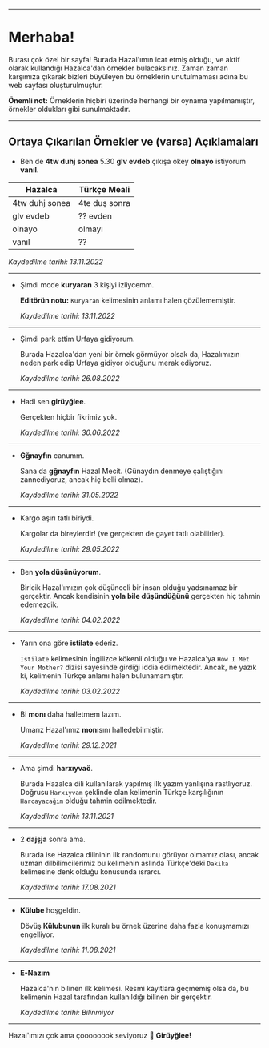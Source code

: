 ___________

# Merhaba!

Burası çok özel bir sayfa! Burada Hazal'ımın icat etmiş olduğu, ve aktif olarak kullandığı Hazalca'dan örnekler bulacaksınız. Zaman zaman karşımıza çıkarak bizleri büyüleyen bu örneklerin unutulmaması adına bu web sayfası oluşturulmuştur. 

**Önemli not:** Örneklerin hiçbiri üzerinde herhangi bir oynama yapılmamıştır, örnekler oldukları gibi sunulmaktadır. 

___________


## Ortaya Çıkarılan Örnekler ve (varsa) Açıklamaları

* Ben de **4tw duhj sonea** 5.30 **glv evdeb** çıkışa okey **olnayo** istiyorum **vanıl**.


| Hazalca | Türkçe Meali |   
|---------|--------------|
| 4tw duhj sonea | 4te duş sonra |
| glv evdeb | ?? evden |
| olnayo | olmayı |
| vanıl | ?? |

_Kaydedilme tarihi: 13.11.2022_

___________


* Şimdi mcde **kuryaran** 3 kişiyi izliycemm.

    **Editörün notu:** `Kuryaran` kelimesinin anlamı halen çözülememiştir.

    _Kaydedilme tarihi: 13.11.2022_

___________


* Şimdi park ettim Urfaya gidiyorum.

    Burada Hazalca'dan yeni bir örnek görmüyor olsak da, Hazalımızın neden park edip Urfaya gidiyor olduğunu merak ediyoruz.

    _Kaydedilme tarihi: 26.08.2022_

___________


* Hadi sen **girüyğlee**.

    Gerçekten hiçbir fikrimiz yok.

    _Kaydedilme tarihi: 30.06.2022_

___________


* **Gğnayfın** canumm.

    Sana da **gğnayfın** Hazal Mecit. (Günaydın denmeye çalıştığını zannediyoruz, ancak hiç belli olmaz).

    _Kaydedilme tarihi: 31.05.2022_

___________


* Kargo aşırı tatlı biriydi.

    Kargolar da bireylerdir! (ve gerçekten de gayet tatlı olabilirler).

    _Kaydedilme tarihi: 29.05.2022_

___________


* Ben **yola düşünüyorum**.

    Biricik Hazal'ımızın çok düşünceli bir insan olduğu yadsınamaz bir gerçektir. Ancak kendisinin **yola bile düşündüğünü** gerçekten hiç tahmin edemezdik.

    _Kaydedilme tarihi: 04.02.2022_

___________


* Yarın ona göre **istilate** ederiz.

    `İstilate` kelimesinin İngilizce kökenli olduğu ve Hazalca'ya `How I Met Your Mother?` dizisi sayesinde girdiği iddia edilmektedir. Ancak, ne yazık ki, kelimenin Türkçe anlamı halen bulunamamıştır.

    _Kaydedilme tarihi: 03.02.2022_

___________


* Bi **monı** daha halletmem lazım.

    Umarız Hazal'ımız **monı**sını halledebilmiştir.


    _Kaydedilme tarihi: 29.12.2021_

___________


* Ama şimdi **harxıyvaö**.

    Burada Hazalca dili kullanılarak yapılmış ilk yazım yanlışına rastlıyoruz. Doğrusu `Harxıyvam` şeklinde olan kelimenin Türkçe karşılığının `Harcayacağım` olduğu tahmin edilmektedir.

    _Kaydedilme tarihi: 13.11.2021_

___________


* 2 **dajşja** sonra ama.

    Burada ise Hazalca dilininin ilk randomunu görüyor olmamız olası, ancak uzman dilbilimcilerimiz bu kelimenin aslında Türkçe'deki `Dakika` kelimesine denk olduğu konusunda ısrarcı.

    _Kaydedilme tarihi: 17.08.2021_

___________


* **Külube** hoşgeldin.

    Dövüş **Külubunun** ilk kuralı bu örnek üzerine daha fazla konuşmamızı engelliyor.

    _Kaydedilme tarihi: 11.08.2021_

___________


* **E-Nazım**

    Hazalca'nın bilinen ilk kelimesi. Resmi kayıtlara geçmemiş olsa da, bu kelimenin Hazal tarafından kullanıldığı bilinen bir gerçektir.

    _Kaydedilme tarihi: Bilinmiyor_

___________


Hazal'ımızı çok ama çoooooook seviyoruz :yellow_heart: **Girüyğlee!**